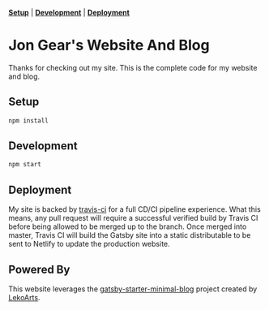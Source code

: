 **[Setup](#setup)** | **[Development](#development)** | **[Deployment](#deployment)**

# Jon Gear's Website And Blog

Thanks for checking out my site. This is the complete code for my website and blog.

## Setup

```sh
npm install
```

## Development

```sh
npm start
```

## Deployment

My site is backed by [travis-ci](https://docs.travis-ci.com/) for a full CD/CI
pipeline experience. What this means, any pull request will require a successful
verified build by Travis CI before being allowed to be merged up to the branch. 
Once merged into master, Travis CI will build the Gatsby site into a static distributable
to be sent to Netlify to update the production website.

## Powered By 
This website leverages the [gatsby-starter-minimal-blog](https://github.com/LekoArts/gatsby-starter-minimal-blog) project created
by [LekoArts](https://www.lekoarts.de/).
